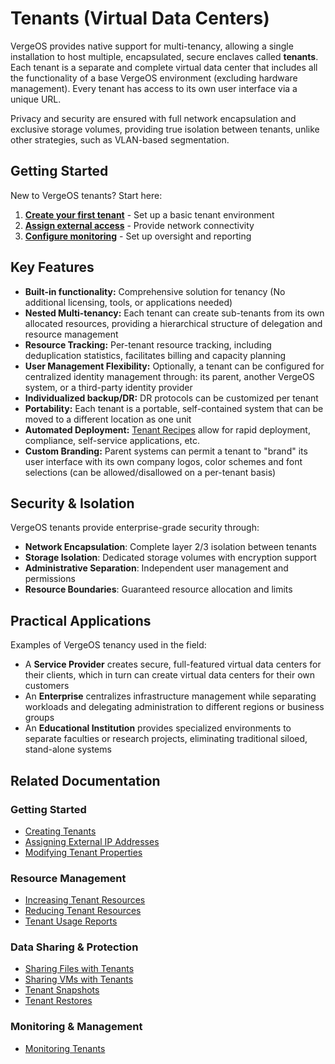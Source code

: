 # Tenants (Virtual Data Centers)

VergeOS provides native support for multi-tenancy, allowing a single installation to host multiple, encapsulated, secure enclaves called **tenants**. Each tenant is a separate and complete virtual data center that includes all the functionality of a base VergeOS environment (excluding hardware management). Every tenant has access to its own user interface via a unique URL.

Privacy and security are ensured with full network encapsulation and exclusive storage volumes, providing true isolation between tenants, unlike other strategies, such as VLAN-based segmentation.

## Getting Started

New to VergeOS tenants? Start here:

1. **[Create your first tenant](/product-guide/tenants/create-tenants)** - Set up a basic tenant environment
2. **[Assign external access](/product-guide/tenants/assign-ip-to-tenant)** - Provide network connectivity
3. **[Configure monitoring](/product-guide/tenants/tenant-monitoring)** - Set up oversight and reporting

## Key Features

- **Built-in functionality:** Comprehensive solution for tenancy (No additional licensing, tools, or applications needed)
- **Nested Multi-tenancy:** Each tenant can create sub-tenants from its own allocated resources, providing a hierarchical structure of delegation and resource management
- **Resource Tracking:** Per-tenant resource tracking, including deduplication statistics, facilitates billing and capacity planning
- **User Management Flexibility:** Optionally, a tenant can be configured for centralized identity management through: its parent, another VergeOS system, or a third-party identity provider 
- **Individualized backup/DR:** DR protocols can be customized per tenant
- **Portability:** Each tenant is a portable, self-contained system that can be moved to a different location as one unit
- **Automated Deployment:** [Tenant Recipes](/product-guide/automation/tenant-recipes) allow for rapid deployment, compliance, self-service applications, etc.
- **Custom Branding:** Parent systems can permit a tenant to "brand" its user interface with its own company logos, color schemes and font selections (can be allowed/disallowed on a per-tenant basis)

## Security & Isolation

VergeOS tenants provide enterprise-grade security through:

- **Network Encapsulation**: Complete layer 2/3 isolation between tenants
- **Storage Isolation**: Dedicated storage volumes with encryption support  
- **Administrative Separation**: Independent user management and permissions
- **Resource Boundaries**: Guaranteed resource allocation and limits

## Practical Applications

Examples of VergeOS tenancy used in the field:

* A **Service Provider** creates secure, full-featured virtual data centers for their clients, which in turn can create virtual data centers for their own customers
* An **Enterprise** centralizes infrastructure management while separating workloads and delegating administration to different regions or business groups
* An **Educational Institution** provides specialized environments to separate faculties or research projects, eliminating traditional siloed, stand-alone systems

## Related Documentation

### Getting Started
- [Creating Tenants](/product-guide/tenants/create-tenants)
- [Assigning External IP Addresses](/product-guide/tenants/assign-ip-to-tenant)
- [Modifying Tenant Properties](/product-guide/tenants/tenant-modifications)

### Resource Management  
- [Increasing Tenant Resources](/product-guide/tenants/add-tenant-resources)
- [Reducing Tenant Resources](/product-guide/tenants/reduce-tenant-resources)
- [Tenant Usage Reports](/product-guide/tenants/tenant-usagereports)

### Data Sharing & Protection
- [Sharing Files with Tenants](/product-guide/tenants/provide-files-to-tenant)
- [Sharing VMs with Tenants](/product-guide/tenants/share-vm-snapshot)
- [Tenant Snapshots](/product-guide/tenants/tenant-snapshots)
- [Tenant Restores](/product-guide/tenants/tenant-restores)

### Monitoring & Management
- [Monitoring Tenants](/product-guide/tenants/tenant-monitoring)
